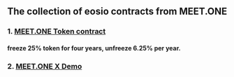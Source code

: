 ## The collection of eosio contracts from MEET.ONE


### 1. [MEET.ONE Token contract](eosiomeetone)
#### freeze 25% token for four years, unfreeze 6.25% per year.


### 2. [MEET.ONE X Demo](meetonexdemo)
#### 